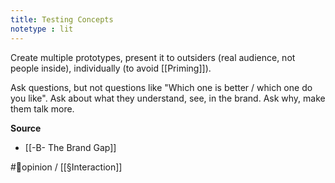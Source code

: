 ```yaml
---
title: Testing Concepts
notetype : lit
---
```


Create multiple prototypes, present it to outsiders (real audience, not people inside), individually (to avoid [[Priming]]).

Ask questions, but not questions like "Which one is better / which one do you like". Ask about what they understand, see, in the brand. Ask why, make them talk more. 

**Source**
- [[-B- The Brand Gap]]

#🌱opinion / [[§Interaction]]